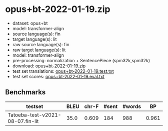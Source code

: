 # opus+bt-2022-01-19.zip

* dataset: opus+bt
* model: transformer-align
* source language(s): fin
* target language(s): lit
* raw source language(s): fin
* raw target language(s): lit
* model: transformer-align
* pre-processing: normalization + SentencePiece (spm32k,spm32k)
* download: [opus+bt-2022-01-19.zip](https://object.pouta.csc.fi/Tatoeba-MT-models/fin-lit/opus+bt-2022-01-19.zip)
* test set translations: [opus+bt-2022-01-19.test.txt](https://object.pouta.csc.fi/Tatoeba-MT-models/fin-lit/opus+bt-2022-01-19.test.txt)
* test set scores: [opus+bt-2022-01-19.eval.txt](https://object.pouta.csc.fi/Tatoeba-MT-models/fin-lit/opus+bt-2022-01-19.eval.txt)

## Benchmarks

| testset | BLEU  | chr-F | #sent | #words | BP |
|---------|-------|-------|-------|--------|----|
| Tatoeba-test-v2021-08-07.fin-lit 	| 35.0 	| 0.609 	| 184 	| 988 	| 0.961 |

